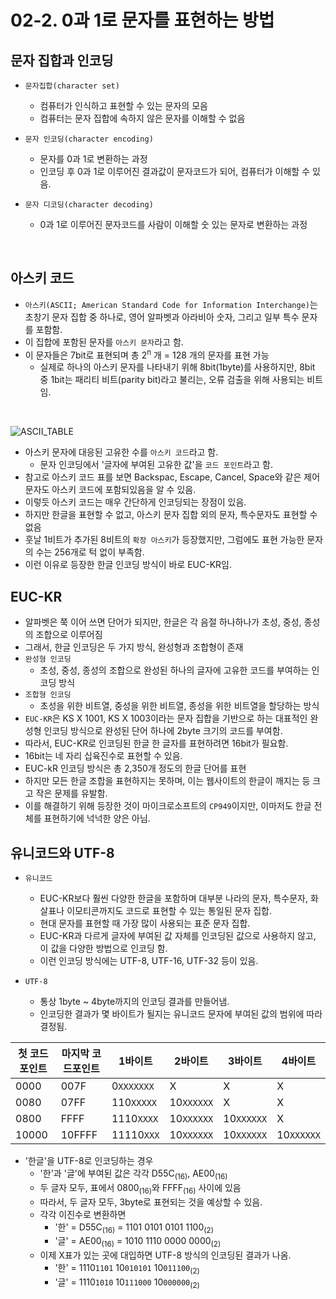 # 02-2. 0과 1로 문자를 표현하는 방법

## 문자 집합과 인코딩

- `문자집합(character set)`
    - 컴퓨터가 인식하고 표현할 수 있는 문자의 모음
    - 컴퓨터는 문자 집합에 속하지 않은 문자를 이해할 수 없음

- `문자 인코딩(character encoding)`
    - 문자를 0과 1로 변환하는 과정
    - 인코딩 후 0과 1로 이루어진 결과값이 문자코드가 되어, 컴퓨터가 이해할 수 있음.

- `문자 디코딩(character decoding)`
    - 0과 1로 이루어진 문자코드를 사람이 이해할 숫 있는 문자로 변환하는 과정

<br/>

## 아스키 코드

- `아스키(ASCII; American Standard Code for Information Interchange)`는 초창기 문자 집합 중 하나로, 영어 알파벳과 아라비아 숫자, 그리고 일부 특수 문자를 포함함.
- 이 집합에 포함된 문자를 `아스키 문자`라고 함.
- 이 문자들은 7bit로 표현되며 총 2<sup>n</sup> 개 = 128 개의 문자를 표현 가능
    - 실제로 하나의 아스키 문자를 나타내기 위해 8bit(1byte)를 사용하지만, 8bit 중 1bit는 패리티 비트(parity bit)라고 불리는, 오류 검출을 위해 사용되는 비트임.

<br/>

![ASCII_TABLE](https://img1.daumcdn.net/thumb/R1280x0/?scode=mtistory2&fname=https%3A%2F%2Fblog.kakaocdn.net%2Fdn%2FqOPNt%2FbtrAdcY26CF%2FKsn1qKzUqEaCql1Cbk6GG0%2Fimg.png)

- 아스키 문자에 대응된 고유한 수를 `아스키 코드`라고 함.
    - 문자 인코딩에서 '글자에 부여된 고유한 값'을 `코드 포인트`라고 함.
- 참고로 아스키 코드 표를 보면 Backspac, Escape, Cancel, Space와 같은 제어 문자도 아스키 코드에 포함되있음을 알 수 있음.
- 이렇듯 아스키 코드는 매우 간단하게 인코딩되는 장점이 있음.
- 하지만 한글을 표현할 수 없고, 아스키 문자 집합 외의 문자, 특수문자도 표현할 수 없음
- 훗날 1비트가 추가된 8비트의 `확장 아스키`가 등장했지만, 그럼에도 표현 가능한 문자의 수는 256개로 턱 없이 부족함.
- 이런 이유로 등장한 한글 인코딩 방식이 바로 EUC-KR임.

## EUC-KR

- 알파벳은 쭉 이어 쓰면 단어가 되지만, 한글은 각 음절 하나하나가 초성, 중성, 종성의 조합으로 이루어짐
- 그래서, 한글 인코딩은 두 가지 방식, 완성형과 조합형이 존재
- `완성형 인코딩`
    - 초성, 중성, 종성의 조합으로 완성된 하나의 글자에 고유한 코드를 부여하는 인코딩 방식
- `조합형 인코딩`
    - 초성을 위한 비트열, 중성을 위한 비트열, 종성을 위한 비트열을 할당하는 방식
- `EUC-KR`은 KS X 1001, KS X 1003이라는 문자 집합을 기반으로 하는 대표적인 완성형 인코딩 방식으로 완성된 단어 하나에 2byte 크기의 코드를 부여함.
- 따라서, EUC-KR로 인코딩된 한글 한 글자를 표현하려면 16bit가 필요함.
- 16bit는 네 자리 십육진수로 표현할 수 있음.
- EUC-kR 인코딩 방식은 총 2,350개 정도의 한글 단어를 표현
- 하지만 모든 한글 조합을 표현하지는 못하며, 이는 웹사이트의 한글이 깨지는 등 크고 작은 문제를 유발함.
- 이를 해결하기 위해 등장한 것이 마이크로소프트의 `CP949`이지만, 이마저도 한글 전체를 표현하기에 넉넉한 양은 아님.

## 유니코드와 UTF-8

- `유니코드`
    - EUC-KR보다 훨씬 다양한 한글을 포함하며 대부분 나라의 문자, 특수문자, 화살표나 이모티콘까지도 코드로 표현할 수 있는 통일된 문자 집합.
    - 현대 문자를 표현할 때 가장 많이 사용되는 표준 문자 집합.
    - EUC-KR과 다르게 글자에 부여된 값 자체를 인코딩된 값으로 사용하지 않고, 이 값을 다양한 방법으로 인코딩 함.
    - 이런 인코딩 방식에는 UTF-8, UTF-16, UTF-32 등이 있음.

- `UTF-8`
    - 통상 1byte ~ 4byte까지의 인코딩 결과를 만들어냄.
    - 인코딩한 결과가 몇 바이트가 될지는 유니코드 문자에 부여된 값의 범위에 따라 결정됨.

|첫 코드 포인트|마지막 코드포인트|1바이트|2바이트|3바이트|4바이트|
|-|-|-|-|-|-|
|0000|007F|0`XXXXXXX`|X|X|X|
|0080|07FF|110`XXXXX`|10`XXXXXX`|X|X|
|0800|FFFF|1110`XXXX`|10`XXXXXX`|10`XXXXXX`|X|
|10000|10FFFF|11110`XXX`|10`XXXXXX`|10`XXXXXX`|10`XXXXXX`|

- '한글'을 UTF-8로 인코딩하는 경우
    - '한'과 '글'에 부여된 값은 각각 D55C<sub>(16)</sub>, AE00<sub>(16)</sub>
    - 두 글자 모두, 표에서 0800<sub>(16)</sub>와 FFFF<sub>(16)</sub> 사이에 있음
    - 따라서, 두 글자 모두, 3byte로 표현되는 것을 예상할 수 있음.
    - 각각 이진수로 변환하면
        - '한' = D55C<sub>(16)</sub> = 1101 0101 0101 1100<sub>(2)</sub>
        - '글' = AE00<sub>(16)</sub> = 1010 1110 0000 0000<sub>(2)</sub>
    - 이제 X표가 있는 곳에 대입하면 UTF-8 방식의 인코딩된 결과가 나옴.
        - '한' = 1110`1101` 10`010101` 10`011100`<sub>(2)</sub>
        - '글' = 1110`1010` 10`111000` 10`000000`<sub>(2)</sub>
